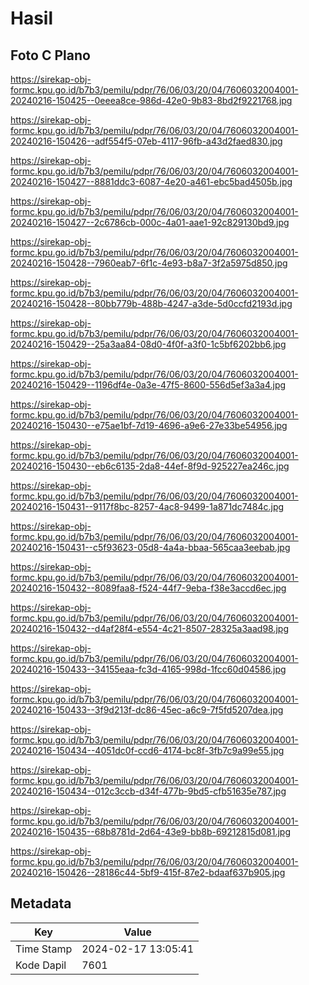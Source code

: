# Hasil

## Foto C Plano

https://sirekap-obj-formc.kpu.go.id/b7b3/pemilu/pdpr/76/06/03/20/04/7606032004001-20240216-150425--0eeea8ce-986d-42e0-9b83-8bd2f9221768.jpg

https://sirekap-obj-formc.kpu.go.id/b7b3/pemilu/pdpr/76/06/03/20/04/7606032004001-20240216-150426--adf554f5-07eb-4117-96fb-a43d2faed830.jpg

https://sirekap-obj-formc.kpu.go.id/b7b3/pemilu/pdpr/76/06/03/20/04/7606032004001-20240216-150427--8881ddc3-6087-4e20-a461-ebc5bad4505b.jpg

https://sirekap-obj-formc.kpu.go.id/b7b3/pemilu/pdpr/76/06/03/20/04/7606032004001-20240216-150427--2c6786cb-000c-4a01-aae1-92c829130bd9.jpg

https://sirekap-obj-formc.kpu.go.id/b7b3/pemilu/pdpr/76/06/03/20/04/7606032004001-20240216-150428--7960eab7-6f1c-4e93-b8a7-3f2a5975d850.jpg

https://sirekap-obj-formc.kpu.go.id/b7b3/pemilu/pdpr/76/06/03/20/04/7606032004001-20240216-150428--80bb779b-488b-4247-a3de-5d0ccfd2193d.jpg

https://sirekap-obj-formc.kpu.go.id/b7b3/pemilu/pdpr/76/06/03/20/04/7606032004001-20240216-150429--25a3aa84-08d0-4f0f-a3f0-1c5bf6202bb6.jpg

https://sirekap-obj-formc.kpu.go.id/b7b3/pemilu/pdpr/76/06/03/20/04/7606032004001-20240216-150429--1196df4e-0a3e-47f5-8600-556d5ef3a3a4.jpg

https://sirekap-obj-formc.kpu.go.id/b7b3/pemilu/pdpr/76/06/03/20/04/7606032004001-20240216-150430--e75ae1bf-7d19-4696-a9e6-27e33be54956.jpg

https://sirekap-obj-formc.kpu.go.id/b7b3/pemilu/pdpr/76/06/03/20/04/7606032004001-20240216-150430--eb6c6135-2da8-44ef-8f9d-925227ea246c.jpg

https://sirekap-obj-formc.kpu.go.id/b7b3/pemilu/pdpr/76/06/03/20/04/7606032004001-20240216-150431--9117f8bc-8257-4ac8-9499-1a871dc7484c.jpg

https://sirekap-obj-formc.kpu.go.id/b7b3/pemilu/pdpr/76/06/03/20/04/7606032004001-20240216-150431--c5f93623-05d8-4a4a-bbaa-565caa3eebab.jpg

https://sirekap-obj-formc.kpu.go.id/b7b3/pemilu/pdpr/76/06/03/20/04/7606032004001-20240216-150432--8089faa8-f524-44f7-9eba-f38e3accd6ec.jpg

https://sirekap-obj-formc.kpu.go.id/b7b3/pemilu/pdpr/76/06/03/20/04/7606032004001-20240216-150432--d4af28f4-e554-4c21-8507-28325a3aad98.jpg

https://sirekap-obj-formc.kpu.go.id/b7b3/pemilu/pdpr/76/06/03/20/04/7606032004001-20240216-150433--34155eaa-fc3d-4165-998d-1fcc60d04586.jpg

https://sirekap-obj-formc.kpu.go.id/b7b3/pemilu/pdpr/76/06/03/20/04/7606032004001-20240216-150433--3f9d213f-dc86-45ec-a6c9-7f5fd5207dea.jpg

https://sirekap-obj-formc.kpu.go.id/b7b3/pemilu/pdpr/76/06/03/20/04/7606032004001-20240216-150434--4051dc0f-ccd6-4174-bc8f-3fb7c9a99e55.jpg

https://sirekap-obj-formc.kpu.go.id/b7b3/pemilu/pdpr/76/06/03/20/04/7606032004001-20240216-150434--012c3ccb-d34f-477b-9bd5-cfb51635e787.jpg

https://sirekap-obj-formc.kpu.go.id/b7b3/pemilu/pdpr/76/06/03/20/04/7606032004001-20240216-150435--68b8781d-2d64-43e9-bb8b-69212815d081.jpg

https://sirekap-obj-formc.kpu.go.id/b7b3/pemilu/pdpr/76/06/03/20/04/7606032004001-20240216-150426--28186c44-5bf9-415f-87e2-bdaaf637b905.jpg


## Metadata

| Key        | Value               |
| ---------- | ------------------- |
| Time Stamp | 2024-02-17 13:05:41 |
| Kode Dapil | 7601                |



